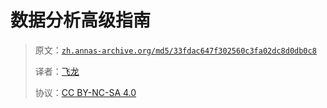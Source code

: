 # 数据分析高级指南

> 原文：[`zh.annas-archive.org/md5/33fdac647f302560c3fa02dc8d0db0c8`](https://zh.annas-archive.org/md5/33fdac647f302560c3fa02dc8d0db0c8)
> 
> 译者：[飞龙](https://github.com/wizardforcel)
> 
> 协议：[CC BY-NC-SA 4.0](http://creativecommons.org/licenses/by-nc-sa/4.0/)